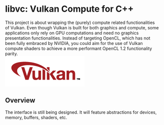 # libvc: Vulkan Compute for C++
This project is about wrapping the (purely) compute related functionalities of Vulkan. Even though Vulkan is built for both graphics and compute, some applications only rely on GPU computations and need no graphics presentation functionalities. Instead of targeting OpenCL, which has not been fully embraced by NVIDIA, you could aim for the use of Vulkan compute shaders to achieve a more performant OpenCL 1.2 functionality parity.  
![](vulkan.png)

## Overview
The interface is still being designed. It will feature abstractions for devices, memory, buffers, shaders, etc.
